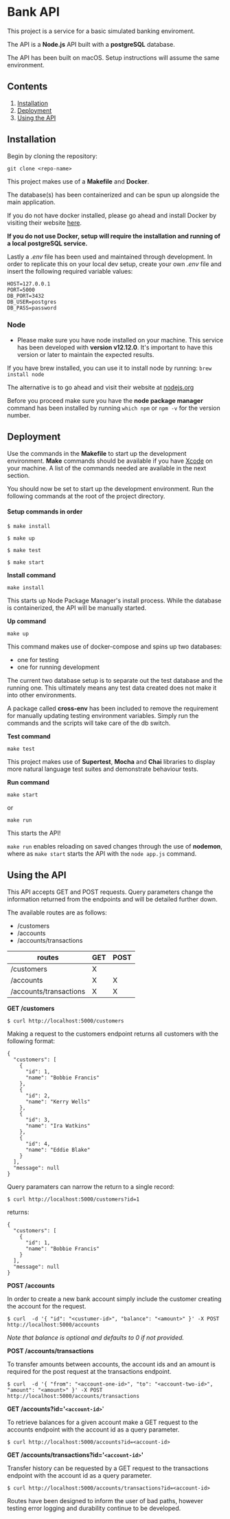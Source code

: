 
# Bank API

This project is a service for a basic simulated banking enviroment.

The API is a **Node.js** API built with a **postgreSQL** database.

The API has been built on macOS. Setup instructions will assume the same environment.

## Contents

1. [Installation](#Installation)
1. [Deployment](#Deployment)
1. [Using the API](#Using-the-API)

## Installation

Begin by cloning the repository:

`git clone <repo-name>`

This project makes use of a **Makefile** and **Docker**.

The database(s) has been containerized and can be spun up alongside the main application. 

If you do not have docker installed, please go ahead and install Docker by visiting their website [here](https://www.docker.com/). 

**If you do not use Docker, setup will require the installation and running of a local postgreSQL service.**

Lastly a *.env* file has been used and maintained through development. In order to replicate this on your local dev setup, create your own *.env* file and insert the following required variable values:

```
HOST=127.0.0.1
PORT=5000
DB_PORT=3432
DB_USER=postgres
DB_PASS=password

```

### Node

* Please make sure you have node installed on your machine. This service has been developed with **version v12.12.0**. It's important to have this version or later to maintain the expected results.

If you have brew installed, you can use it to install node by running:
`brew install node`

The alternative is to go ahead and visit their website at [nodejs.org](https://nodejs.org/en/docs/)

Before you proceed make sure you have the **node package manager** command has been installed by running `which npm` or `npm -v` for the version number.

## Deployment

Use the commands in the **Makefile** to start up the development environment. **Make** commands should be available if you have [Xcode](https://developer.apple.com/xcode/) on your machine. A list of the commands needed are available in the next section.

You should now be set to start up the development environment. Run the following commands at the root of the project directory.

#### Setup commands in order

```
$ make install

$ make up

$ make test

$ make start

```

**Install command**

`make install`

This starts up Node Package Manager's install process. While the database is containerized, the API will be manually started.

**Up command**

`make up`

This command makes use of docker-compose and spins up two databases:
* one for testing
* one for running development

The current two database setup is to separate out the test database and the running one. This ultimately means any test data created does not make it into other environments.

A package called **cross-env** has been included to remove the requirement for manually updating testing environment variables. Simply run the commands and the scripts will take care of the db switch.


**Test command**

`make test`

This project makes use of **Supertest**, **Mocha** and **Chai** libraries to display more natural language test suites and demonstrate behaviour tests.

**Run command**

`make start`

or

`make run`

This starts the API!

`make run` enables reloading on saved changes through the use of **nodemon**, where as `make start` starts the API with the `node app.js` command.

## Using the API

This API accepts GET and POST requests. Query parameters change the information returned from the endpoints and will be detailed further down.

The available routes are as follows:

* /customers
* /accounts
* /accounts/transactions

| routes  | GET  | POST |
|---|---|---|
| /customers  |  X |   |
|  /accounts |  X |  X |
|  /accounts/transactions |  X |  X | 

**GET /customers**

```
$ curl http://localhost:5000/customers 
```

Making a request to the customers endpoint returns all customers with the following format:

```
{
  "customers": [
    {
      "id": 1,
      "name": "Bobbie Francis"
    },
    {
      "id": 2,
      "name": "Kerry Wells"
    },
    {
      "id": 3,
      "name": "Ira Watkins"
    },
    {
      "id": 4,
      "name": "Eddie Blake"
    }
  ],
  "message": null
}

```

Query paramaters can narrow the return to a single record:

```
$ curl http://localhost:5000/customers?id=1 
```

returns:

```
{
  "customers": [
    {
      "id": 1,
      "name": "Bobbie Francis"
    }
  ],
  "message": null
}

```

**POST /accounts**

In order to create a new bank account simply include the customer creating the account for the request.

```
$ curl  -d '{ "id": "<custumer-id>", "balance": "<amount>" }' -X POST http://localhost:5000/accounts
```
*Note that balance is optional and defaults to 0 if not provided.*

**POST /accounts/transactions**

To transfer amounts between accounts, the account ids and an amount is required for the post request at the transactions endpoint.

```
$ curl  -d '{ "from": "<account-one-id>", "to": "<account-two-id>", "amount": "<amount>" }' -X POST http://localhost:5000/accounts/transactions

```

**GET /accounts?id='`<account-id>`**'

To retrieve balances for a given account make a GET request to the accounts endpoint with the account id as a query parameter.

```
$ curl http://localhost:5000/accounts?id=<account-id>
```

**GET /accounts/transactions?id='`<account-id>`'**

Transfer history can be requested by a GET request to the transactions endpoint with the account id as a query parameter.

```
$ curl http://localhost:5000/accounts/transactions?id=<account-id>
```

Routes have been designed to inform the user of bad paths, however testing error logging and durability continue to be developed.

